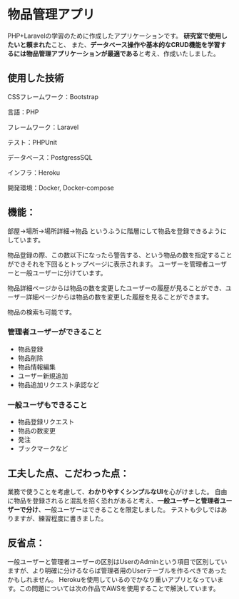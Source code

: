 # 物品管理アプリ

PHP+Laravelの学習のために作成したアプリケーションです。
**研究室で使用したいと頼まれた**こと、
また、**データベース操作や基本的なCRUD機能を学習するには物品管理アプリケーションが最適である**と考え、作成いたしました。

## 使用した技術
<p>CSSフレームワーク：Bootstrap</p>
<p>言語：PHP</p>
<p>フレームワーク：Laravel</p>
<p>テスト：PHPUnit</p>
<p>データベース：PostgressSQL</p>
<p>インフラ：Heroku</p>
<p>開発環境：Docker, Docker-compose</p>

## 機能：
部屋→場所→場所詳細→物品
というふうに階層にして物品を登録できるようにしています。

物品登録の際、この数以下になったら警告する、という物品の数を指定することができそれを下回るとトップページに表示されます。
ユーザーを管理者ユーザーと一般ユーザーに分けています。

物品詳細ページからは物品の数を変更したユーザーの履歴が見ることができ、ユーザー詳細ページからは物品の数を変更した履歴を見ることができます。

物品の検索も可能です。

### 管理者ユーザーができること
- 物品登録
- 物品削除
- 物品情報編集
- ユーザー新規追加
- 物品追加リクエスト承認など

### 一般ユーザもできること
- 物品登録リクエスト
- 物品の数変更
- 発注
- ブックマークなど



## 工夫した点、こだわった点：
業務で使うことを考慮して、**わかりやすくシンプルなUI**を心がけました。
自由に物品を登録されると混乱を招く恐れがあると考え、**一般ユーザーと管理者ユーザーで分け**、一般ユーザーはできることを限定しました。
テストも少しではありますが、練習程度に書きました。

## 反省点：
一般ユーザーと管理者ユーザーの区別はUserのAdminという項目で区別していますが、より明確に分けるならば管理者用のUserテーブルを作るべきであったかもしれません。
Herokuを使用しているのでかなり重いアプリとなっています。この問題については次の作品でAWSを使用することで解決しています。

